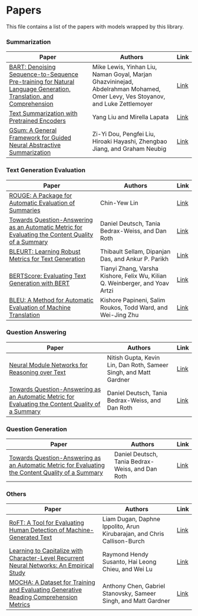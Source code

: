 # Papers
This file contains a list of the papers with models wrapped by this library.

### Summarization
|Paper|Authors|Link|
|-|-|-|
|[BART: Denoising Sequence-to-Sequence Pre-training for Natural Language Generation, Translation, and Comprehension](https://arxiv.org/abs/1910.13461)|Mike Lewis, Yinhan Liu, Naman Goyal, Marjan Ghazvininejad, Abdelrahman Mohamed, Omer Levy, Ves Stoyanov, and Luke Zettlemoyer|[Link](models/lewis2020/Readme.md)|
|[Text Summarization with Pretrained Encoders](https://arxiv.org/abs/1908.08345)|Yang Liu and Mirella Lapata|[Link](models/liu2019/Readme.md)|
|[GSum: A General Framework for Guided Neural Abstractive Summarization](https://arxiv.org/abs/2010.08014)|Zi-Yi Dou, Pengfei Liu, Hiroaki Hayashi, Zhengbao Jiang, and Graham Neubig|[Link](models/dou2021/Readme.md)|

### Text Generation Evaluation
|Paper|Authors|Link|
|-|-|-|
|[ROUGE: A Package for Automatic Evaluation of Summaries](https://aclanthology.org/W04-1013/)|Chin-Yew Lin|[Link](models/sacrerouge/Readme.md)|
|[Towards Question-Answering as an Automatic Metric for Evaluating the Content Quality of a Summary](https://arxiv.org/abs/2010.00490)|Daniel Deutsch, Tania Bedrax-Weiss, and Dan Roth|[Link](models/deutsch2021/Readme.md)|
|[BLEURT: Learning Robust Metrics for Text Generation](https://arxiv.org/abs/2004.04696)|Thibault Sellam, Dipanjan Das, and Ankur P. Parikh|[Link](models/sellam2020/Readme.md)|
|[BERTScore: Evaluating Text Generation with BERT](https://arxiv.org/abs/1904.09675)|Tianyi Zhang, Varsha Kishore, Felix Wu, Kilian Q. Weinberger, and Yoav Artzi|[Link](models/zhang2020/Readme.md)|
|[BLEU: A Method for Automatic Evaluation of Machine Translation](https://aclanthology.org/P02-1040/)|Kishore Papineni, Salim Roukos, Todd Ward, and Wei-Jing Zhu|[Link](models/papineni2002/Readme.md)|

### Question Answering
|Paper|Authors|Link|
|-|-|-|
|[Neural Module Networks for Reasoning over Text](https://arxiv.org/abs/1912.04971)|Nitish Gupta, Kevin Lin, Dan Roth, Sameer Singh, and Matt Gardner|[Link](models/gupta2020/Readme.md)|
|[Towards Question-Answering as an Automatic Metric for Evaluating the Content Quality of a Summary](https://arxiv.org/abs/2010.00490)|Daniel Deutsch, Tania Bedrax-Weiss, and Dan Roth|[Link](models/deutsch2021/Readme.md)|

### Question Generation
|Paper|Authors|Link|
|-|-|-|
|[Towards Question-Answering as an Automatic Metric for Evaluating the Content Quality of a Summary](https://arxiv.org/abs/2010.00490)|Daniel Deutsch, Tania Bedrax-Weiss, and Dan Roth|[Link](models/deutsch2021/Readme.md)|

### Others
|Paper|Authors|Link|
|-|-|-|
|[RoFT: A Tool for Evaluating Human Detection of Machine-Generated Text](https://arxiv.org/abs/2010.03070)|Liam Dugan, Daphne Ippolito, Arun Kirubarajan, and Chris Callison-Burch|[Link](models/dugan2020/Readme.md)|
|[Learning to Capitalize with Character-Level Recurrent Neural Networks: An Empirical Study](https://aclanthology.org/D16-1225/)|Raymond Hendy Susanto, Hai Leong Chieu, and Wei Lu|[Link](models/susanto2016/Readme.md)|
|[MOCHA: A Dataset for Training and Evaluating Generative Reading Comprehension Metrics](https://arxiv.org/abs/2010.03636)|Anthony Chen, Gabriel Stanovsky, Sameer Singh, and Matt Gardner|[Link](models/chen2020/Readme.md)|

